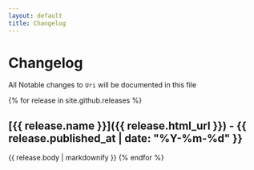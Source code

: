 ```yaml
---
layout: default
title: Changelog
---
```


# Changelog

All Notable changes to `Uri` will be documented in this file

{% for release in site.github.releases %}
## [{{ release.name }}]({{ release.html_url }}) - {{ release.published_at | date: "%Y-%m-%d" }}
{{ release.body | markdownify }}
{% endfor %}